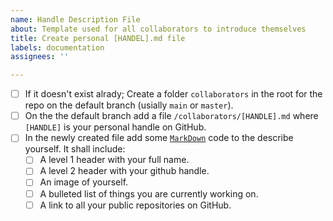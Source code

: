 ```yaml
---
name: Handle Description File
about: Template used for all collaborators to introduce themselves
title: Create personal [HANDEL].md file
labels: documentation
assignees: ''

---
```

- [ ] If it doesn't exist alrady; Create a folder `collaborators` in the root for the repo on the default branch (usially `main` or `master`).
- [ ] On the the default branch add a file `/collaborators/[HANDLE].md` where `[HANDLE]` is your personal handle on GitHub.
- [ ] In the newly created file add some [`MarkDown`](https://docs.github.com/en/get-started/writing-on-github/getting-started-with-writing-and-formatting-on-github/basic-writing-and-formatting-syntax) code to the describe yourself. It shall include:
    - [ ] A level 1 header with your full name.
    - [ ] A level 2 header with your github handle.
    - [ ] An image of yourself.
    - [ ] A bulleted list of things you are currently working on.
    - [ ] A link to all your public repositories on GitHub.
